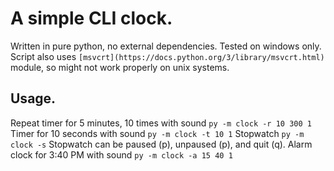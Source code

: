 # A simple CLI clock.
Written in pure python, no external dependencies. Tested on windows only.
Script also uses `[msvcrt](https://docs.python.org/3/library/msvcrt.html)` module, so might not work properly on unix systems. 

## Usage.
Repeat timer for 5 minutes, 10 times with sound
`py -m clock -r 10 300 1`
Timer for 10 seconds with sound
`py -m clock -t 10 1`
Stopwatch
`py -m clock -s`
Stopwatch can be paused (p), unpaused (p), and quit (q).
Alarm clock for 3:40 PM with sound
`py -m clock -a 15 40 1`
